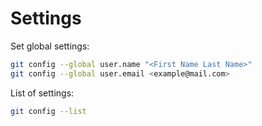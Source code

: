 # Settings

Set global settings:

```bash
git config --global user.name "<First Name Last Name>"
git config --global user.email <example@mail.com>
```

List of settings:

```bash
git config --list
```

